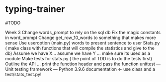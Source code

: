 # typing-trainer

#TODO

Week 3
Change words_prompt to rely on the sql db
Fix the magic constants in word_prompt
Change get_row_10_words to something that makes more sense
Use useroption (main.py) words to present sentence to user
Stats.py ( make class with functions that will compile the statistics and give to the db)
Assume we have X… assume we have Y … make sure its used as a module
Make tests for stats.py ( the point of TDD is to do the tests first)
Outline the API … print the function header and pass the function
unittest — Unit testing framework — Python 3.9.6 documentation <- use class and a test/stats_test.py!
